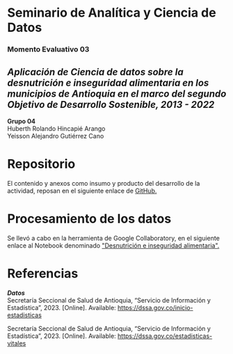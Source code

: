 # Seminario de Analítica y Ciencia de Datos
### Momento Evaluativo 03
## _Aplicación de Ciencia de datos sobre la desnutrición e inseguridad alimentaria en los municipios de Antioquia en el marco del segundo Objetivo de Desarrollo Sostenible, 2013 - 2022_

**Grupo 04**\
Huberth Rolando Hincapié Arango\
Yeisson Alejandro Gutiérrez Cano

# Repositorio
El contenido y anexos como insumo y producto del desarrollo  de la actividad, reposan en el siguiente enlace de [GitHub.](https://github.com/AlejandroGutie/SeminarioME03G04/tree/main_1)



# Procesamiento de los datos
Se llevó a cabo en la herramienta de Google Collaboratory, en el siguiente enlace al Notebook denominado ["Desnutrición e inseguridad alimentaria".](https://colab.research.google.com/drive/1A6qivHL5IKq1Bk3AzSdgBatG0S3N1K_f?usp=sharing)

# Referencias
***Datos***\
Secretaría Seccional de Salud de Antioquia, “Servicio de Información y Estadística”, 2023.  [Online]. Available: https://dssa.gov.co/inicio-estadisticas

Secretaría Seccional de Salud de Antioquia, “Servicio de Información y Estadística”, 2023.  [Online]. Available: https://dssa.gov.co/estadisticas-vitales